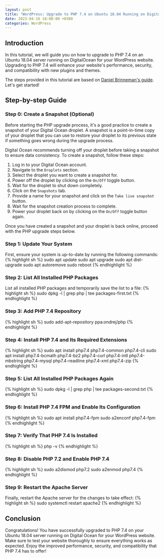 ```yaml
---
layout: post
title: "WordPress: Upgrade to PHP 7.4 on Ubuntu 18.04 Running on DigitalOcean"
date: 2023-04-16 18:00:00 +0300
categories: WordPress
---
```

## Introduction

In this tutorial, we will guide you on how to upgrade to PHP 7.4 on an Ubuntu 18.04 server running on DigitalOcean for your WordPress website. Upgrading to PHP 7.4 will enhance your website's performance, security, and compatibility with new plugins and themes.

The steps provided in this tutorial are based on [Daniel Brinneman's guide](https://danielbrinneman.com/update-to-php-7-4-on-ubuntu-18-04-on-digital-ocean-for-wordpress/). Let's get started!

## Step-by-step Guide

### Step 0: Create a Snapshot (Optional)

Before starting the PHP upgrade process, it's a good practice to create a snapshot of your Digital Ocean droplet. A snapshot is a point-in-time copy of your droplet that you can use to restore your droplet to its previous state if something goes wrong during the upgrade process.

Digital Ocean recommends turning off your droplet before taking a snapshot to ensure data consistency. To create a snapshot, follow these steps:

1. Log in to your Digital Ocean account.
2. Navigate to the `Droplets` section.
3. Select the droplet you want to create a snapshot for.
4. Power off the droplet by clicking on the `On/Off` toggle button.
5. Wait for the droplet to shut down completely.
6. Click on the `Snapshots` tab.
7. Provide a name for your snapshot and click on the `Take live snapshot` button.
8. Wait for the snapshot creation process to complete.
9. Power your droplet back on by clicking on the `On/Off` toggle button again.

Once you have created a snapshot and your droplet is back online, proceed with the PHP upgrade steps below.

### Step 1: Update Your System

First, ensure your system is up-to-date by running the following commands:
{% highlight sh %}
sudo apt update
sudo apt upgrade
sudo apt dist-upgrade
sudo apt autoremove
sudo reboot
{% endhighlight %}

### Step 2: List All Installed PHP Packages

List all installed PHP packages and temporarily save the list to a file:
{% highlight sh %}
sudo dpkg -l | grep php | tee packages-first.txt
{% endhighlight %}

### Step 3: Add PHP 7.4 Repository

{% highlight sh %}
sudo add-apt-repository ppa:ondrej/php
{% endhighlight %}

### Step 4: Install PHP 7.4 and Its Required Extensions

{% highlight sh %}
sudo apt install php7.4 php7.4-common php7.4-cli
sudo apt install php7.4-bcmath php7.4-bz2 php7.4-curl php7.4-intl php7.4-mbstring php7.4-mysql php7.4-readline php7.4-xml php7.4-zip
{% endhighlight %}

### Step 5: List All Installed PHP Packages Again

{% highlight sh %}
sudo dpkg -l | grep php | tee packages-second.txt
{% endhighlight %}

### Step 6: Install PHP 7.4 FPM and Enable Its Configuration

{% highlight sh %}
sudo apt install php7.4-fpm
sudo a2enconf php7.4-fpm
{% endhighlight %}

### Step 7: Verify That PHP 7.4 Is Installed

{% highlight sh %}
php -v
{% endhighlight %}

### Step 8: Disable PHP 7.2 and Enable PHP 7.4

{% highlight sh %}
sudo a2dismod php7.2
sudo a2enmod php7.4
{% endhighlight %}

### Step 9: Restart the Apache Server

Finally, restart the Apache server for the changes to take effect:
{% highlight sh %}
sudo systemctl restart apache2
{% endhighlight %}

## Conclusion

Congratulations! You have successfully upgraded to PHP 7.4 on your Ubuntu 18.04 server running on Digital Ocean for your WordPress website. Make sure to test your website thoroughly to ensure everything works as expected. Enjoy the improved performance, security, and compatibility that PHP 7.4 has to offer!